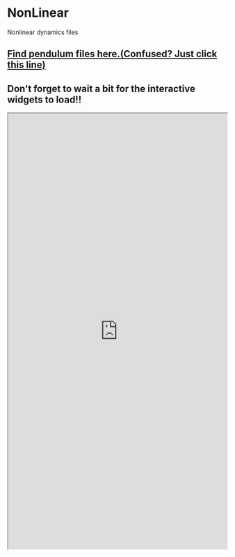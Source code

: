 # NonLinear
Nonlinear dynamics files
## [Find pendulum files here.(Confused? Just click this line)](https://shantanu.rocks/NonLinear/Pendulum.html)
## Don't forget to wait a bit for the interactive widgets to load!!
<iframe src="https://shantanu.rocks/NonLinear/name.html" width="100%" height="1000"></iframe>
